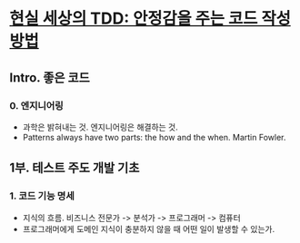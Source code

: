 # [현실 세상의 TDD: 안정감을 주는 코드 작성 방법](https://fastcampus.co.kr/dev_red_ygw)
## Intro. 좋은 코드
### 0. 엔지니어링
- 과학은 밝혀내는 것. 엔지니어링은 해결하는 것.
- Patterns always have two parts: the how and the when. Martin Fowler.

## 1부. 테스트 주도 개발 기초
### 1. 코드 기능 명세
- 지식의 흐름. 비즈니스 전문가 -> 분석가 -> 프로그래머 -> 컴퓨터
- 프로그래머에게 도메인 지식이 충분하지 않을 때 어떤 일이 발생할 수 있는가.
